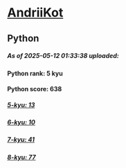 # [AndriiKot](https://www.codewars.com/users/AndriiKot) 
## Python

##### As of 2025-05-12 01:33:38 uploaded:

#### Python rank: 5 kyu

#### Python score: 638

##### [5-kyu: 13](https://github.com/AndriiKot/Python__CodeWars/tree/main/kyu-5)

##### [6-kyu: 10](https://github.com/AndriiKot/Python__CodeWars/tree/main/kyu-6)

##### [7-kyu: 41](https://github.com/AndriiKot/Python__CodeWars/tree/main/kyu-7)

##### [8-kyu: 77](https://github.com/AndriiKot/Python__CodeWars/tree/main/kyu-8)

